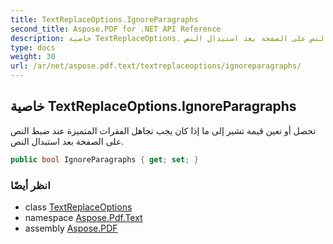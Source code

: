 ```yaml
---
title: TextReplaceOptions.IgnoreParagraphs
second_title: Aspose.PDF for .NET API Reference
description: خاصية TextReplaceOptions. تحصل أو تعين قيمة تشير إلى ما إذا كان يجب تجاهل الفقرات المتميزة عند ضبط النص على الصفحة بعد استبدال النص
type: docs
weight: 30
url: /ar/net/aspose.pdf.text/textreplaceoptions/ignoreparagraphs/
---
```

## خاصية TextReplaceOptions.IgnoreParagraphs

تحصل أو تعين قيمة تشير إلى ما إذا كان يجب تجاهل الفقرات المتميزة عند ضبط النص على الصفحة بعد استبدال النص.

```csharp
public bool IgnoreParagraphs { get; set; }
```

### انظر أيضًا

* class [TextReplaceOptions](../)
* namespace [Aspose.Pdf.Text](../../../aspose.pdf.text/)
* assembly [Aspose.PDF](../../../)